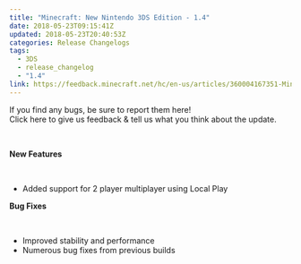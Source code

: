 ```yaml
---
title: "Minecraft: New Nintendo 3DS Edition - 1.4"
date: 2018-05-23T09:15:41Z
updated: 2018-05-23T20:40:53Z
categories: Release Changelogs
tags:
  - 3DS
  - release_changelog
  - "1.4"
link: https://feedback.minecraft.net/hc/en-us/articles/360004167351-Minecraft-New-Nintendo-3DS-Edition-1-4
---
```


If you find any bugs, be sure to report them here!  
Click here to give us feedback & tell us what you think about the update.

 

**New Features**

<div>

 

</div>

- Added support for 2 player multiplayer using Local Play

**Bug Fixes**

<div>

 

</div>

- Improved stability and performance
- Numerous bug fixes from previous builds
